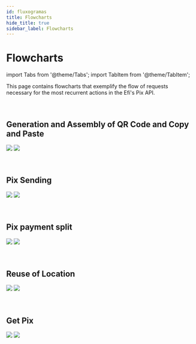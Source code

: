 ```yaml
---
id: fluxogramas
title: Flowcharts
hide_title: true
sidebar_label: Flowcharts
---
```

<h1 className="titulo">Flowcharts</h1>
<div className="conteudo">

import Tabs from '@theme/Tabs';
import TabItem from '@theme/TabItem';

<div className="subtitulo">
This page contains flowcharts that exemplify the flow of requests necessary for the most recurrent actions in the Efí's Pix API.
</div>

<br/>
<br/>



## Generation and Assembly of QR Code and Copy and Paste

<div className="fluxograma small">
    <img src="/img/gerar_qrcode_pix_en.svg" className="light_img" />
    <img src="/img/gerar_qrcode_pix_en_dark.svg" className="dark_img"/>
</div>

<br/>
<br/>


## Pix Sending

<div className="fluxograma small">
    <img src="/img/envio_pix_en.svg" className="light_img" />
    <img src="/img/envio_pix_en_dark.svg" className="dark_img"/>
</div>

<br/>
<br/>

## Pix payment split

<div className="fluxograma">
    <img src="/img/split_pix_en.svg" className="light_img" />
    <img src="/img/split_pix_en_dark.svg" className="dark_img"/>
</div>

<br/>
<br/>


## Reuse of Location

<div className="fluxograma">
    <img src="/img/reutilizacao_location_en.svg" className="light_img" />
    <img src="/img/reutilizacao_location_en_dark.svg" className="dark_img"/>
</div>

<br/>
<br/>


## Get Pix

<div className="fluxograma">
    <img src="/img/consultar_pix_en.svg" className="light_img" />
    <img src="/img/consultar_pix_en_dark.svg" className="dark_img"/>
</div>


</div>